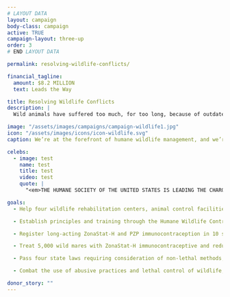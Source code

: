 ```yaml
---
# LAYOUT DATA
layout: campaign
body-class: campaign
active: TRUE
campaign-layout: three-up
order: 3
# END LAYOUT DATA

permalink: resolving-wildlife-conflicts/

financial_tagline:
  amount: $8.2 MILLION
  text: Leads the Way

title: Resolving Wildlife Conflicts
description: |
  Wild animals have suffered too much, for too long, because of outdated, destructive andlethal “solutions” to human-wildlife conflicts. We need humane, science-based approaches to co-existing with our wild neighbors. We’re on the forefront of this research, carrying out innovative deer immunocontraception research projects in partnership with leading veterinary medicine schools.

image: "/assets/images/campaigns/campaign-wildlife1.jpg"
icon: "/assets/images/icons/icon-wildlife.svg"
caption: We’re at the forefront of humane wildlife management, and we’re ready to share our knowledge.

celebs:
  - image: test
    name: test
    title: test
    video: test
    quote: |
      "<em>THE HUMANE SOCIETY OF THE UNITED STATES IS LEADING THE CHARGE IN THE WAY WE MANAGE WILDLIFE</em> through innovative non-lethal techniques that are humane, effective and provide sustainable solutions for our communities nationwide.<br>— James Cromwell,<br>Actor, <em>Babe<em>"

goals:
  - Help four wildlife rehabilitation centers, animal control facilities or shelters reduce wild animal intake and train 300 local groups on urban wildlife conflicts annually.

  - Establish principles and training through the Humane Wildlife Control Association.

  - Register long-acting ZonaStat-H and PZP immunocontraception in 10 states.

  - Treat 5,000 wild mares with ZonaStat-H immunocontraceptive and reduce the number of government-held wild horses and burros by helping find them homes.

  - Pass four state laws requiring consideration of non-lethal methods, implement 10 humane management community plans and replace five lethal programs with fertility control.

  - Combat the use of abusive practices and lethal control of wildlife, such as steel-jawed leghold traps and toxic poisons.

donor_story: ""
---
```

